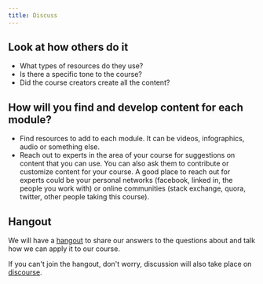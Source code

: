 ```yaml
---
title: Discuss
---
```


## Look at how others do it

- What types of resources do they use?
- Is there a specific tone to the course?
- Did the course creators create all the content?

## How will you find and develop content for each module?

- Find resources to add to each module. It can be videos, infographics, audio or something else.
- Reach out to experts in the area of your course for suggestions on content that you can use. You can also ask them to contribute or customize content for your course. A good place to reach out for experts could be your personal networks (facebook, linked in, the people you work with) or online communities (stack exchange, quora, twitter, other people taking this course).

## Hangout

We will have a [hangout](https://unhangout.media.mit.edu/h/course-in-a-box) to share our answers to the questions about and talk how we can apply it to our course.

If you can't join the hangout, don't worry, discussion will also take place on [discourse](http://community.p2pu.org/).
